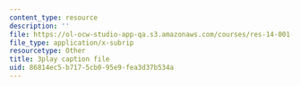 ```yaml
---
content_type: resource
description: ''
file: https://ol-ocw-studio-app-qa.s3.amazonaws.com/courses/res-14-001-abdul-latif-jameel-poverty-action-lab-executive-training-evaluating-social-programs-2009-spring-2009/86814ec5b7175cb095e9fea3d37b534a_a7sDTYmqdSY.vtt
file_type: application/x-subrip
resourcetype: Other
title: 3play caption file
uid: 86814ec5-b717-5cb0-95e9-fea3d37b534a
---
```

